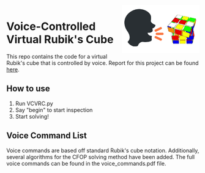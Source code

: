 <img src="image.png" align="right" width="40%"/>

# Voice-Controlled Virtual Rubik's Cube

This repo contains the code for a virtual Rubik's cube that is controlled by voice. Report for this project can be found [here](https://andrewbae.me/files/virtual_cube_report.pdf).

## How to use

1. Run VCVRC.py
2. Say "begin" to start inspection
3. Start solving!

## Voice Command List
Voice commands are based off standard Rubik's cube notation. Additionally, several algorithms for the CFOP solving method have been added. The full voice commands can be found in the voice_commands.pdf file. 